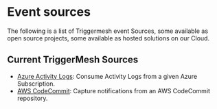 # Event sources

The following is a list of Triggermesh event Sources, some available as open source projects, some available as hosted solutions on our Cloud.

## Current TriggerMesh Sources

* [Azure Activity Logs](./azureactivitylogs.md): Consume Activity Logs from a given Azure Subscription.
* [AWS CodeCommit](./awscodecommit.md): Capture notifications from an AWS CodeCommit repository.

<!---
* [Azure Storage](./azurestorage.md):
* [Azure Storage Queue](./azurestoragequeue.md):
* [Google Fire Store](./googlefirestore.md):
* [Google Pub Sub](./googlepubsub.md):
* [IBM MQ](./mq.md):
* [Solace AMQP](./solace.md):
* [Solace MQTT](./solacemqtt.md):
--->
